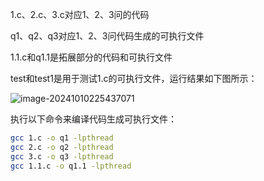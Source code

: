 1.c、2.c、3.c对应1、2、3问的代码

q1、q2、q3对应1、2、3问代码生成的可执行文件

1.1.c和q1.1是拓展部分的代码和可执行文件

test和test1是用于测试1.c的可执行文件，运行结果如下图所示：

![image-20241010225437071](https://adam8en-blog-image.oss-cn-guangzhou.aliyuncs.com/image-20241010225437071.png)

执行以下命令来编译代码生成可执行文件：

~~~bash
gcc 1.c -o q1 -lpthread
gcc 2.c -o q2 -lpthread
gcc 3.c -o q3 -lpthread
gcc 1.1.c -o q1.1 -lpthread
~~~

